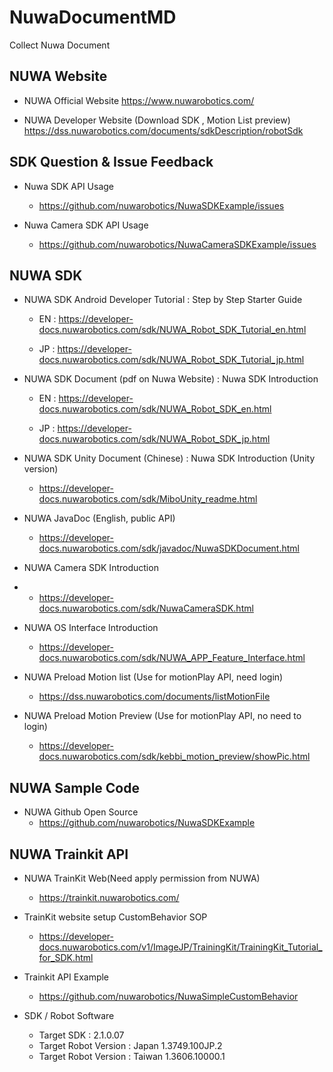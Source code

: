 # NuwaDocumentMD
Collect Nuwa Document

## NUWA Website

* NUWA Official Website
https://www.nuwarobotics.com/

* NUWA Developer Website (Download SDK , Motion List preview)
https://dss.nuwarobotics.com/documents/sdkDescription/robotSdk

## SDK Question & Issue Feedback

* Nuwa SDK API Usage

  - https://github.com/nuwarobotics/NuwaSDKExample/issues

* Nuwa Camera SDK API Usage

  - https://github.com/nuwarobotics/NuwaCameraSDKExample/issues



## NUWA SDK 

* NUWA SDK Android Developer Tutorial : Step by Step Starter Guide

  - EN : https://developer-docs.nuwarobotics.com/sdk/NUWA_Robot_SDK_Tutorial_en.html

  - JP : https://developer-docs.nuwarobotics.com/sdk/NUWA_Robot_SDK_Tutorial_jp.html

* NUWA SDK Document (pdf on Nuwa Website) : Nuwa SDK Introduction

  - EN : https://developer-docs.nuwarobotics.com/sdk/NUWA_Robot_SDK_en.html

  - JP : https://developer-docs.nuwarobotics.com/sdk/NUWA_Robot_SDK_jp.html

* NUWA SDK Unity Document (Chinese) : Nuwa SDK Introduction (Unity version)

  - https://developer-docs.nuwarobotics.com/sdk/MiboUnity_readme.html

* NUWA JavaDoc (English, public API)
  - https://developer-docs.nuwarobotics.com/sdk/javadoc/NuwaSDKDocument.html

* NUWA Camera SDK Introduction
* - https://developer-docs.nuwarobotics.com/sdk/NuwaCameraSDK.html

* NUWA OS Interface Introduction
  - https://developer-docs.nuwarobotics.com/sdk/NUWA_APP_Feature_Interface.html

* NUWA Preload Motion list (Use for motionPlay API, need login)
  - https://dss.nuwarobotics.com/documents/listMotionFile

* NUWA Preload Motion Preview (Use for motionPlay API, no need to login)
  - https://developer-docs.nuwarobotics.com/sdk/kebbi_motion_preview/showPic.html


## NUWA Sample Code

* NUWA Github Open Source
  - https://github.com/nuwarobotics/NuwaSDKExample


## NUWA Trainkit API

* NUWA TrainKit Web(Need apply permission from NUWA)
  - https://trainkit.nuwarobotics.com/

* TrainKit website setup CustomBehavior SOP
  - https://developer-docs.nuwarobotics.com/v1/ImageJP/TrainingKit/TrainingKit_Tutorial_for_SDK.html

* Trainkit API Example
  - https://github.com/nuwarobotics/NuwaSimpleCustomBehavior

* SDK / Robot Software
  - Target SDK : 2.1.0.07
  - Target Robot Version : Japan 1.3749.100JP.2
  - Target Robot Version : Taiwan 1.3606.10000.1

